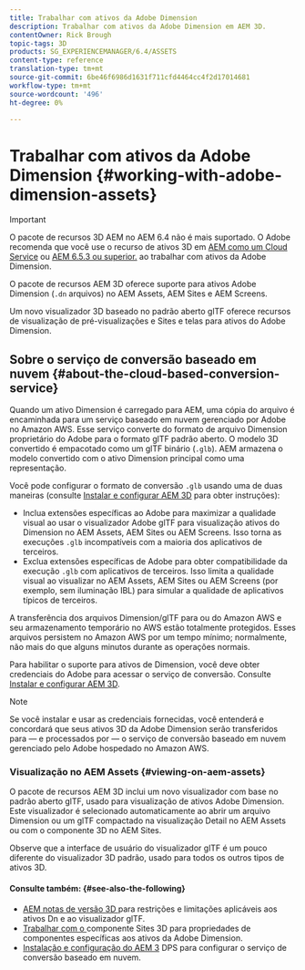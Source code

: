 ```yaml
---
title: Trabalhar com ativos da Adobe Dimension
description: Trabalhar com ativos da Adobe Dimension em AEM 3D.
contentOwner: Rick Brough
topic-tags: 3D
products: SG_EXPERIENCEMANAGER/6.4/ASSETS
content-type: reference
translation-type: tm+mt
source-git-commit: 6be46f6986d1631f711cfd4464cc4f2d17014681
workflow-type: tm+mt
source-wordcount: '496'
ht-degree: 0%

---
```



# Trabalhar com ativos da Adobe Dimension {#working-with-adobe-dimension-assets}

>[!IMPORTANT]
>
>O pacote de recursos 3D AEM no AEM 6.4 não é mais suportado. O Adobe recomenda que você use o recurso de ativos 3D em [AEM como um Cloud Service](https://experienceleague.adobe.com/docs/experience-manager-cloud-service/assets/dynamicmedia/assets-3d.html#dynamicmedia) ou [AEM 6.5.3 ou superior.](https://experienceleague.adobe.com/docs/experience-manager-65/assets/dynamic/assets-3d.html#dynamic) ao trabalhar com ativos da Adobe Dimension.

O pacote de recursos AEM 3D oferece suporte para ativos Adobe Dimension (`.dn` arquivos) no AEM Assets, AEM Sites e AEM Screens.

Um novo visualizador 3D baseado no padrão aberto glTF oferece recursos de visualização de pré-visualizações e Sites e telas para ativos do Adobe Dimension.

## Sobre o serviço de conversão baseado em nuvem {#about-the-cloud-based-conversion-service}

Quando um ativo Dimension é carregado para AEM, uma cópia do arquivo é encaminhada para um serviço baseado em nuvem gerenciado por Adobe no Amazon AWS. Esse serviço converte do formato de arquivo Dimension proprietário do Adobe para o formato glTF padrão aberto. O modelo 3D convertido é empacotado como um glTF binário (`.glb`). AEM armazena o modelo convertido com o ativo Dimension principal como uma representação.

Você pode configurar o formato de conversão `.glb` usando uma de duas maneiras (consulte [Instalar e configurar AEM 3D](install-config-3d.md) para obter instruções):

* Inclua extensões específicas ao Adobe para maximizar a qualidade visual ao usar o visualizador Adobe glTF para visualização ativos do Dimension no AEM Assets, AEM Sites ou AEM Screens. Isso torna as execuções `.glb` incompatíveis com a maioria dos aplicativos de terceiros.
* Exclua extensões específicas de Adobe para obter compatibilidade da execução `.glb` com aplicativos de terceiros. Isso limita a qualidade visual ao visualizar no AEM Assets, AEM Sites ou AEM Screens (por exemplo, sem iluminação IBL) para simular a qualidade de aplicativos típicos de terceiros.

A transferência dos arquivos Dimension/glTF para ou do Amazon AWS e seu armazenamento temporário no AWS estão totalmente protegidos. Esses arquivos persistem no Amazon AWS por um tempo mínimo; normalmente, não mais do que alguns minutos durante as operações normais.

Para habilitar o suporte para ativos de Dimension, você deve obter credenciais do Adobe para acessar o serviço de conversão. Consulte [Instalar e configurar AEM 3D](install-config-3d.md).

>[!NOTE]
>
>Se você instalar e usar as credenciais fornecidas, você entenderá e concordará que seus ativos 3D da Adobe Dimension serão transferidos para — e processados por — o serviço de conversão baseado em nuvem gerenciado pelo Adobe hospedado no Amazon AWS.

### Visualização no AEM Assets {#viewing-on-aem-assets}

O pacote de recursos AEM 3D inclui um novo visualizador com base no padrão aberto glTF, usado para visualização de ativos Adobe Dimension. Este visualizador é selecionado automaticamente ao abrir um arquivo Dimension ou um glTF compactado na visualização Detail no AEM Assets ou com o componente 3D no AEM Sites.

Observe que a interface de usuário do visualizador glTF é um pouco diferente do visualizador 3D padrão, usado para todos os outros tipos de ativos 3D.

#### Consulte também: {#see-also-the-following}

* [AEM notas de versão 3D ](/help/release-notes/aem3d-release-notes.md) para restrições e limitações aplicáveis aos ativos Dn e ao visualizador glTF.
* [Trabalhar com o ](using-the-3d-sites-component.md) componente Sites 3D para propriedades de componentes específicas aos ativos da Adobe Dimension.
* [Instalação e configuração do AEM 3](install-config-3d.md) DPS para configurar o serviço de conversão baseado em nuvem.

